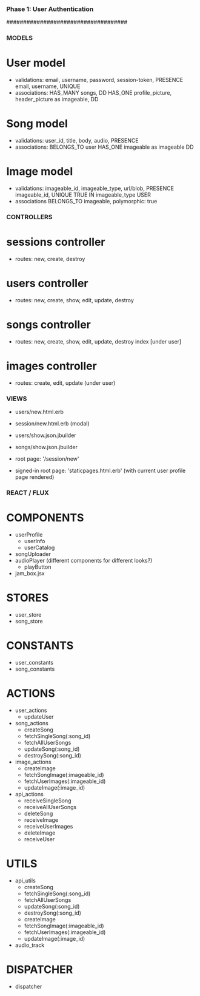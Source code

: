 ### Phase 1: User Authentication ###
####################################

### MODELS

# User model
  - validations:  email, username, password, session-token, PRESENCE
                  email, username, UNIQUE
  - associations: HAS_MANY songs, DD
                  HAS_ONE profile_picture, header_picture as imageable, DD

# Song model
  - validations:  user_id, title, body, audio, PRESENCE
  - associations: BELONGS_TO user
                  HAS_ONE imageable as imageable DD

# Image model
  - validations:  imageable_id, imageable_type, url/blob, PRESENCE
                  imageable_id, UNIQUE TRUE IN imageable_type USER
  - associations  BELONGS_TO imageable, polymorphic: true


### CONTROLLERS

# sessions controller
  - routes:       new, create, destroy

# users controller
  - routes:       new, create, show, edit, update, destroy

# songs controller
  - routes:       new, create, show, edit, update, destroy
                  index [under user]

# images controller
  - routes:       create, edit, update (under user)


### VIEWS
  - users/new.html.erb
  - session/new.html.erb (modal)
  - users/show.json.jbuilder
  - songs/show.json.jbuilder

  - root page: '/session/new'
  - signed-in root page: 'staticpages.html.erb' (with current user profile page rendered)


### REACT / FLUX

# COMPONENTS
  - userProfile
    - userInfo
    - userCatalog
  - songUploader
  - audioPlayer (different components for different looks?)
    - playButton
  - jam_box.jsx

# STORES
  - user_store
  - song_store

# CONSTANTS     
  - user_constants
  - song_constants

# ACTIONS       
  - user_actions
    - updateUser
  - song_actions
    - createSong
    - fetchSingleSong(:song_id)
    - fetchAllUserSongs
    - updateSong(:song_id)
    - destroySong(:song_id)
  - image_actions
    - createImage
    - fetchSongImage(:imageable_id)
    - fetchUserImages(:imageable_id)
    - updateImage(:image_id)
  - api_actions
    - receiveSingleSong
    - receiveAllUserSongs
    - deleteSong
    - receiveImage
    - receiveUserImages
    - deleteImage
    - receiveUser

# UTILS         
  - api_utils
    - createSong
    - fetchSingleSong(:song_id)
    - fetchAllUserSongs
    - updateSong(:song_id)
    - destroySong(:song_id)
    - createImage
    - fetchSongImage(:imageable_id)
    - fetchUserImages(:imageable_id)
    - updateImage(:image_id)
  - audio_track

# DISPATCHER
  - dispatcher
